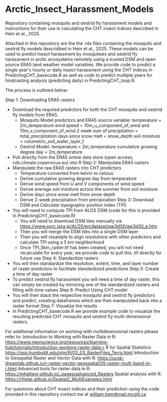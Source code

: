 # Arctic_Insect_Harassment_Models
Repository containing mosquito and oestrid fly harassment models and instructions for their use in calculating the CHT insect indices described in Hein et al., 2025.

Attached in this repository are the the .rds files containing the mosquito and oestrid fly models descridbed in Hein et al., 2025. These models can be used to predict insect harassment by mosquitoes and oestrid fly harassment in arctic ecosystems remotely using a trusted DSM and open source ERA5 land weather model variables. We provide code to predict a single year's hourly or daily insect harassment using the CHT indices in PredictingCHT_basecode.R as well as code to predict multiple years for hindcasting analysis (predicting daily) in PredictingCHT_loop.R.

The process is outlined below:

 Step 1: Downloading ERA5 rasters 
   - Download the required predictors for both the CHT mosquito and oestrid fly models from ERA5.
       - Mosquito Model predictors and ERA5 source variable:
            temperature = 2m_temperature
            wind speed = 10m_u_component_of_wind and 10m_v_component_of_wind
            2 week sum of precipitation = total_precipitation
            days since snow melt = snow_depth
            soil moisture = volumetric_soil_water_layer_1
        - Oestrid Model:
            temperature = 2m_temperature
            cumulative growing degree day = 2m_temperature
   - Pull directly from the ERA5 online data store (open access; cds.climate.copernicus.eu) into R
 Step 2: Manipulate ERA5 rasters
  - Manipulate the raw ERA5 rasters into CHT predictors
    - Temperature converted from kelvin to celsius
    - Derive cumulative growing degree day from temperature
    - Derive wind speed from U and V components of wind speed
    - Derive average soil moisture across the summer from soil moisture
    - Derive days since snow melt from snow depth
    - Derive 2-week precipitation from precipication
 Step 3: Download DSM and Calculate topographic position index (TPI)
  - You will need to compute TPI from ALOS DSM (code for this is provided in PredictingCHT_basecode.R)
    - You will need to download DSM tiles manually via https://www.eorc.jaxa.jp/ALOS/en/dataset/aw3d30/aw3d30_e.htm
    - Then you will merge the DSM tiles into a single DSM layer
    - Then you will resample to align resolutions with other predictors and calculate TPI using a 5 km neighborhood
    - Once TPI_5km_raster.tif has been created, you will not need recalculate for every year, we provide code to pull this .tif directly for future use
 Step 4: Standardize rasters
  - You will then standardize the resolution, extent, time, and layer number of raster predictors to facilitate standardized predictions
 Step 5: Create a time of day raster
  - To predict oestrid fly harassment you will need a time of day raster, this can simply be created by mirroring one of the standardized rasters and filling with time values
 Step 6: Predict Using CHT model
  - You will then stack the respective mosquito and oestrid fly predictors and predict, creating dataframes which are then manipulated back into a raster format
 Step 7: Visualize the results
  - In PredictingCHT_basecode.R we provide example code to visualize the resulting predicted CHT mosquito and oestrid fly multi-dimensional rasters.


For additional information on working with multidimensional rasters please refer to:
Introduction to Working with Raster Data in R: https://www.neonscience.org/resources/learning-hub/tutorials/introduction-working-raster-data-r
R for Spatial Statistics: https://gsp.humboldt.edu/olm/R/03_03_RasterFiles_Terra.html
Introduction to Geospatial Raster and Vector Data with R: https://ucsb-dreamlab.github.io/r-raster-vector-geospatial/05-raster-multi-band-in-r.html
Advanced tools for raster data in R: https://mhallwor.github.io/_pages/advanced_Rasters
Spatial analysis with R: https://rfrelat.github.io/Spatial2_MultiExamples.html

For questions about CHT insect indices and their prediction using the code provided in this repository contact me at william.hein@mail.mcgill.ca
















       
   
